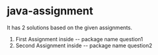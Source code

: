 # java-assignment
It has 2 solutions based on the given assignments. 
1. First Assignment inside -- package name question1
2. Second Assignment inside -- package name question2
